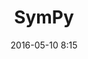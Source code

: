 ---
title: "SymPy"
layout: post
date: 2016-05-10 8:15
tag: Open Source
projects: true
description: "Symbolic Computation Python Library"
---